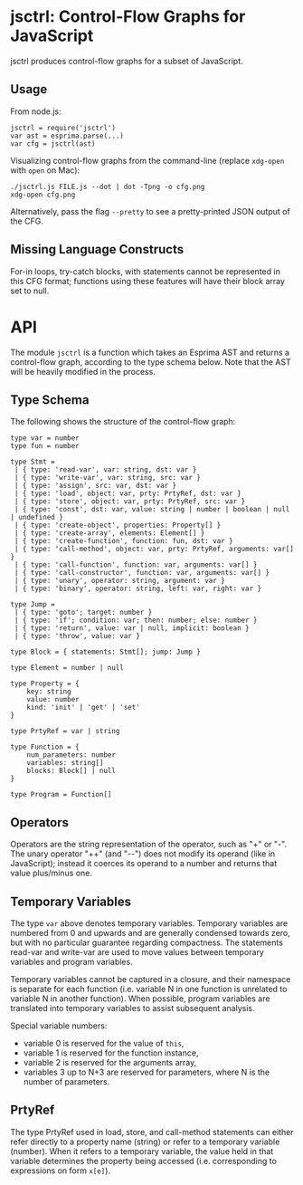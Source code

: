 jsctrl: Control-Flow Graphs for JavaScript
==========================================

jsctrl produces control-flow graphs for a subset of JavaScript.

Usage
-----
From node.js:

	jsctrl = require('jsctrl')
	var ast = esprima.parse(...)
	var cfg = jsctrl(ast)

Visualizing control-flow graphs from the command-line (replace `xdg-open` with `open` on Mac):

	./jsctrl.js FILE.js --dot | dot -Tpng -o cfg.png
	xdg-open cfg.png

Alternatively, pass the flag `--pretty` to see a pretty-printed JSON output of the CFG.

Missing Language Constructs
---------------------------
For-in loops, try-catch blocks, with statements cannot be represented in this CFG format; functions using these features will have their block array set to null.


API
===

The module `jsctrl` is a function which takes an Esprima AST and returns a control-flow graph, according to the type schema below. Note that the AST will be heavily modified in the process.

Type Schema
-----------

The following shows the structure of the control-flow graph:

	type var = number
	type fun = number

	type Stmt = 
	 | { type: 'read-var', var: string, dst: var }
	 | { type: 'write-var', var: string, src: var }
	 | { type: 'assign', src: var, dst: var }
	 | { type: 'load', object: var, prty: PrtyRef, dst: var }
	 | { type: 'store', object: var, prty: PrtyRef, src: var }
	 | { type: 'const', dst: var, value: string | number | boolean | null | undefined }
	 | { type: 'create-object', properties: Property[] }
	 | { type: 'create-array', elements: Element[] }
	 | { type: 'create-function', function: fun, dst: var }
	 | { type: 'call-method', object: var, prty: PrtyRef, arguments: var[] }
	 | { type: 'call-function', function: var, arguments: var[] }
	 | { type: 'call-constructor', function: var, arguments: var[] }
	 | { type: 'unary', operator: string, argument: var }
	 | { type: 'binary', operator: string, left: var, right: var }

	type Jump = 
	 | { type: 'goto'; target: number }
	 | { type: 'if'; condition: var; then: number; else: number }
	 | { type: 'return', value: var | null, implicit: boolean }
	 | { type: 'throw', value: var }

	type Block = { statements: Stmt[]; jump: Jump }

	type Element = number | null

	type Property = {
		key: string
		value: number
		kind: 'init' | 'get' | 'set'
	}

	type PrtyRef = var | string

	type Function = {
		num_parameters: number
		variables: string[]
		blocks: Block[] | null
	}

	type Program = Function[]


Operators
---------
Operators are the string representation of the operator, such as "+" or "-". The unary operator "++" (and "--") does not modify its operand (like in JavaScript); instead it coerces its operand to a number and returns that value plus/minus one.

Temporary Variables
-------------------
The type `var` above denotes temporary variables. Temporary variables are numbered from 0 and upwards and are generally condensed towards zero, but with no particular guarantee regarding compactness. The statements read-var and write-var are used to move values between temporary variables and program variables.

Temporary variables cannot be captured in a closure, and their namespace is separate for each function (i.e. variable N in one function is unrelated to variable N in another function). When possible, program variables are translated into temporary variables to assist subsequent analysis.

Special variable numbers:

 - variable 0 is reserved for the value of `this`, 
 - variable 1 is reserved for the function instance,
 - variable 2 is reserved for the arguments array,
 - variables 3 up to N+3 are reserved for parameters, where N is the number of parameters.

PrtyRef
-------
The type PrtyRef used in load, store, and call-method statements can either refer directly to a property name (string) or refer to a temporary variable (number). When it refers to a temporary variable, the value held in that variable determines the property being accessed (i.e. corresponding to expressions on form `x[e]`).

